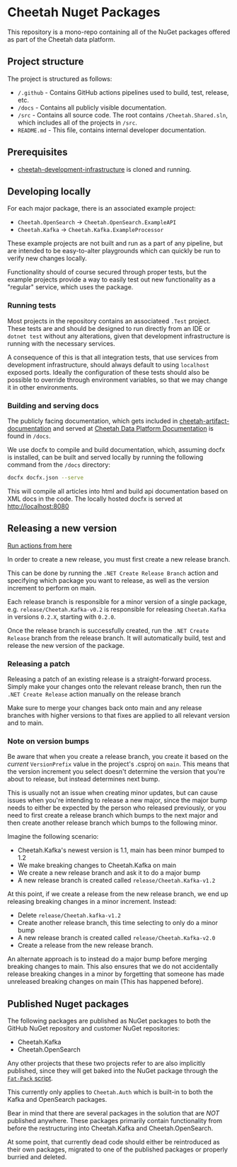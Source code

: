 # Cheetah Nuget Packages

This repository is a mono-repo containing all of the NuGet packages offered as part of the Cheetah data platform.

## Project structure

The project is structured as follows:
- `/.github` - Contains GitHub actions pipelines used to build, test, release, etc.
- `/docs` - Contains all publicly visible documentation.
- `/src` - Contains all source code. The root contains `/Cheetah.Shared.sln`, which includes all of the projects in `/src`.
- `README.md` - This file, contains internal developer documentation.

## Prerequisites
- [cheetah-development-infrastructure](https://github.com/trifork/cheetah-development-infrastructure) is cloned and running.

## Developing locally

For each major package, there is an associated example project:
- `Cheetah.OpenSearch` -> `Cheetah.OpenSearch.ExampleAPI`
- `Cheetah.Kafka` -> `Cheetah.Kafka.ExampleProcessor`

These example projects are not built and run as a part of any pipeline, but are intended to be easy-to-alter playgrounds which can quickly be run to verify new changes locally.

Functionality should of course secured through proper tests, but the example projects provide a way to easily test out new functionality as a "regular" service, which uses the package.

### Running tests

Most projects in the repository contains an associateed `.Test` project. These tests are and should be designed to run directly from an IDE or `dotnet test` without any alterations, given that development infrastructure is running with the necessary services.

A consequence of this is that all integration tests, that use services from development infrastructure, should always default to using `localhost` exposed ports. Ideally the configuration of these tests should also be possible to override through environment variables, so that we may change it in other environments.

### Building and serving docs

The publicly facing documentation, which gets included in [cheetah-artifact-documentation](https://github.com/trifork/cheetah-artifact-documentation) and served at [Cheetah Data Platform Documentation](http://docs.cheetah.trifork.dev) is found in `/docs`. 

We use docfx to compile and build documentation, which, assuming docfx is installed, can be built and served locally by running the following command from the `/docs` directory:

```sh
docfx docfx.json --serve
```

This will compile all articles into html and build api documentation based on XML docs in the code. The locally hosted docfx is served at [http://localhost:8080](http://localhost:8080)

## Releasing a new version

[Run actions from here](https://github.com/trifork/cheetah-lib-shared-dotnet/actions)

In order to create a new release, you must first create a new release branch.

This can be done by running the `.NET Create Release Branch` action and specifying which package you want to release, as well as the version increment to perform on main.

Each release branch is responsible for a minor version of a single package, e.g. `release/Cheetah.Kafka-v0.2` is responsible for releasing `Cheetah.Kafka` in versions `0.2.X`, starting with `0.2.0`.

Once the release branch is successfully created, run the `.NET Create Release` branch from the release branch. It will automatically build, test and release the new version of the package.

### Releasing a patch

Releasing a patch of an existing release is a straight-forward process. Simply make your changes onto the relevant release branch, then run the `.NET Create Release` action manually on the release branch

Make sure to merge your changes back onto main and any release branches with higher versions to that fixes are applied to all relevant version and to main.

### Note on version bumps

Be aware that when you create a release branch, you create it based on the _current_ `VersionPrefix` value in the project's .csproj on `main`. This means that the version increment you select doesn't determine the version that you're about to release, but instead determines next bump.

This is usually not an issue when creating minor updates, but can cause issues when you're intending to release a new major, since the major bump needs to either be expected by the person who released previously, or you need to first create a release branch which bumps to the next major and then create another release branch which bumps to the following minor.

Imagine the following scenario:
- Cheetah.Kafka's newest version is 1.1, main has been minor bumped to 1.2
- We make breaking changes to Cheetah.Kafka on main
- We create a new release branch and ask it to do a major bump
- A new release branch is created called `release/Cheetah.Kafka-v1.2`

At this point, if we create a release from the new release branch, we end up releasing breaking changes in a minor increment. Instead:
- Delete `release/Cheetah.kafka-v1.2`
- Create another release branch, this time selecting to only do a minor bump
- A new release branch is created called `release/Cheetah.Kafka-v2.0`
- Create a release from the new release branch.

An alternate approach is to instead do a major bump before merging breaking changes to main. This also ensures that we do not accidentally release breaking changes in a minor by forgetting that someone has made unreleased breaking changes on main (This has happened before).

## Published Nuget packages

The following packages are published as NuGet packages to both the GitHub NuGet repository and customer NuGet repositories:
- Cheetah.Kafka
- Cheetah.OpenSearch

Any other projects that these two projects refer to are also implicitly published, since they will get baked into the NuGet package through the [`Fat-Pack` script](https://github.com/trifork/cheetah-infrastructure-utils/blob/main/.github/actions/dotnet/dotnet-fat-pack/Fat-Pack.ps1). 

This currently only applies to `Cheetah.Auth` which is built-in to both the Kafka and OpenSearch packages.

Bear in mind that there are several packages in the solution that are _NOT_ published anywhere. These packages primarily contain functionality from before the restructuring into Cheetah.Kafka and Cheetah.OpenSearch. 

At some point, that currently dead code should either be reintroduced as their own packages, migrated to one of the published packages or properly burried and deleted.